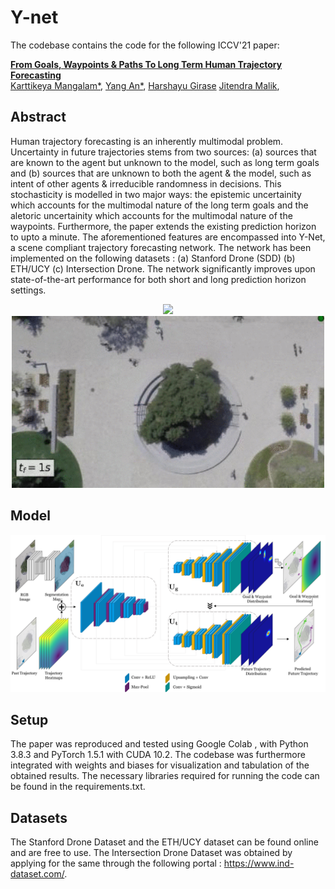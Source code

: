 # Y-net

The codebase contains the code for the following ICCV'21 paper:

**[From Goals, Waypoints & Paths To Long Term Human Trajectory Forecasting](https://arxiv.org/abs/2012.01526)** \
[Karttikeya Mangalam*](https://karttikeya.github.io/),
[Yang An*](https://scholar.google.com/citations?user=9r5U-vsAAAAJ&hl=en),
[Harshayu Girase](https://scholar.google.com/citations?user=alhRQ2IAAAAJ&hl=en)
[Jitendra Malik](http://people.eecs.berkeley.edu/~malik/),

## Abstract
Human trajectory forecasting is an inherently multimodal problem. Uncertainty in future trajectories stems from two sources: (a) sources that are known to the agent but unknown to the model, such as long term goals and (b) sources that are unknown to both the agent & the model, such as intent of other agents & irreducible randomness in decisions. This stochasticity is modelled in two major ways: the epistemic uncertainity which accounts for the multimodal nature of the long term goals and the aletoric uncertainity which accounts for the multimodal nature of the waypoints. Furthermore, the paper extends the existing prediction horizon to upto a minute.  The aforementioned features are encompassed into Y-Net, a scene compliant trajectory forecasting network. The network has been implemented on the following datasets : (a) Stanford Drone (SDD) (b) ETH/UCY (c) Intersection Drone. The network significantly improves upon state-of-the-art performance for both short and long prediction horizon settings. 

<!-- 
Human trajectory forecasting is an inherently multimodal problem. Uncertainty in future trajectories stems from two sources: (a) sources that are known to the agent but unknown to the model, such as long term goals and (b) sources that are unknown to both the agent & the model, such as intent of other agents & irreducible randomness in decisions. We propose to factorize this uncertainty into its epistemic & aleatoric sources. We model the epistemic uncertainty through multimodality in long term goals and the aleatoric uncertainty through multimodality in waypoints & paths. To exemplify this dichotomy, we also propose a novel long term trajectory forecasting setting, with prediction horizons upto a minute, upto an order of magnitude longer than prior works. Finally, we present Y-net, a scene compliant trajectory forecasting network that exploits the proposed epistemic & aleatoric structure for diverse trajectory predictions across long prediction horizons. Y-net significantly improves previous state-of-the-art performance on both (a) The short prediction horizon setting on the Stanford Drone (31.7% in FDE) & ETH/UCY datasets (7.4% in FDE) and (b) The proposed long horizon setting on the re-purposed Stanford Drone & Intersection Drone datasets. -->
<div align='center'>
<img src="images/Gif1.gif" style="display: inline; border-width: 0px;" width=500px></img>
<img src="images/Gif2.gif" style="display: inline; border-width: 0px;" width=500></img>
</div>


## Model
<div align="center">
<img src="images/model.png" style="display: inline; border-width: 0px;" width=800px></img>
</div>

## Setup
The paper was reproduced and tested using Google Colab , with Python 3.8.3 and PyTorch 1.5.1 with CUDA 10.2. The codebase was furthermore integrated with weights and biases for visualization and tabulation of the obtained results. The necessary libraries required for running the code can be found in the requirements.txt. 
<!-- All code was developed and tested on Windows 10 with Python 3.8.3 and PyTorch 1.5.1 with CUDA 10.2. The necessary libraries can be found in the requirements.txt. Note that PyTorch and nb_conda_kernels are commented out in the requirements.txt to be compatible with different systems and CUDA versions and needs to be manually installed.  -->
<!-- 
## Pretrained Models, Data and Config files
Please download the pretrained models, data and config files from: https://drive.google.com/file/d/1u4hTk_BZGq1929IxMPLCrDzoG3wsZnsa/view?usp=sharing
Extract the zip file into the main folder. -->
<!-- 
**Due to copyright, we cannot provide data from the inD dataset**
Please request the inD file from the authors and then use the `utils/preprocessing_inD.py` file for preprocessing. -->
## Datasets
The Stanford Drone Dataset and the ETH/UCY dataset can be found online and are free to use. The Intersection Drone Dataset was obtained by applying for the same through the following portal : https://www.ind-dataset.com/.

##

<!-- ## Configuration File
Configuration files (or config files) are used to load hyperparameters such as hidden layer dimensions or learning rates into a model to be trained. The hyperparameters can be easily changed in the corresponding yaml files. -->

<!-- ## Tutorials for training and evaluation 
Please find the tutorials for training new models and evaluating pretrained models in the corresponding notebooks. -->
